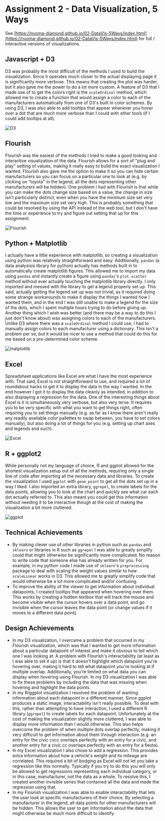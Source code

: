 # Assignment 2 - Data Visualization, 5 Ways

See [https://nyoma-diamond.github.io/02-DataVis-5Ways/index.html](https://nyoma-diamond.github.io/02-DataVis-5Ways/index.html) for full / interactive versions of visualizations.

## Javascript + D3

D3 was probably the most difficult of the methods I used to build the visualization. Since it operates much closer to the actual displaying page it is significantly more verbose. This means that creating the plot was harder, but it also gave me the power to do a lot more custom. A feature of D3 that I made use of to get the colors right is the `scaleOrdinal` method, which allowed me to create a function that would assign a color to each of the manufacturers automatically from one of D3's built in color schemes. By using D3, I was also able to add tooltips that appear whenever you hover over a dot that are much more verbose than I could with other tools (if I could add tooltips at all).

![D3](img/d3.png)

## Flourish

Flourish was the easiest of the methods I tried to make a good looking and interactive visualization of the data. Flourish allows for a sort of "plug and play" setting of values, making it really easy to build the exact visualization I wanted. Flourish also gave me the option to make it so you can hide certain manufacturers so you can focus on a particular one to look at (e.g. by clicking on "toyota" in the legend, all the dots representing other manufacturers will be hidden). One problem I had with Flourish is that while you can make the dots change size based on a value, the change in size isn't particularly distinct, even when you have the minimum size set very low and the maximum size set very high. This is probably something that could be resolved by using the API instead of the web tool, but I don't have the time or experience to try and figure out setting that up for this assignment.

![Flourish](img/flourish.png)

## Python + Matplotlib

I actually have a little experience with matplotlib, so creating a visualization using python was relatively straightforward and easy. Additionally, `pandas` (a data analysisis library for python) actually has methods built in to automatically create matplotlib figures. This allowed me to import my data using `pandas` and instantly create a figure using `pandas`'s `plot.scatter` method without ever actually touching the matplotlib library directly. I only imported and messed with the library to get a legend properly set up. This said, actually getting the legend set up was not trivial, as it required doing some strange workarounds to make it display the things I wanted how I wanted them, and in the end I was still unable to make a legend for the size of the dots, which I spent multiple hours trying to do before giving up. Another thing which I wish was better (and there may be a way to do this I just don't know about) was assigning colors to each of the manufacturers. Unlike D3 where there was a `scaleOrdinal` method I could use, I had to manually assign colors to each manufacturer using a dictionary. This isn't a problem per se, but it would be nicer to use a method that could do this for me based on a pre-determined color scheme.

![matplotlib](img/matplotlib.png)

## Excel

Spreadsheet applications like Excel are what I have the most experience with. That said, Excel is not straightforward to use, and required a lot of roundabout hacks to get it to display the data in the way I wanted. In the end however I got it to display the data cleanly as intended, in addition to also displaying a regression for the data. One of the interesting things about Excel is it is simultaneously very verbose, but also very terse. It requires you to be very specific with what you want to get things right, often requiring you to set things manually (e.g. as far as I know there aren't really any readily available color pallettes to swap between, you have to set colors manually), but also doing a lot of things for you (e.g. setting up chart axes and legends and such).

![Excel](img/excel.png)

## R + ggplot2

While personally not my language of choice, R and ggplot allowed for the shortest visualization setup out of all the methods, requiring only a single line of code after importing all the necessary data and libraries. To create the visualization I used `ggplot` with `geom_point` to get all the dots set up in a way I liked. I also imported an extra library, `ggrepel`, to create labels for the data points, allowing you to look at the chart and quickly see what car each dot actually referred to. This also meant you could get this information without needing it to be interactive though at the cost of making the visualization a bit more cluttered.

![ggplot](img/ggplot.png)

## Technical Achievements

- By making clever use of other libraries in python such as `pandas` and `sklearn` or libraries in R such as `ggrepel` I was able to greatly simplify could that might otherwise be significantly more complicated. No reason to write code that someone else has already written for you. For example, in my python code I made use of `sklearn`'s `preprocessing` package to deal with scaling the weight values similar to how `scaleLinear` works in D3. This allowed me to greatly simplify code that would otherwise be a lot more complicated and/or confusing.
- To improve the ability of the viewer to get information about individual datapoints, I created tooltips that appeared when hovering over them. This works by creating a hidden textbox that will track the mouse and become visible when the cursor hovers over a data point, and go invisible when the cursor leaves the data point (or change values if it moves to a different data point).

## Design Achievements

- In my D3 visualization, I overcame a problem that occurred in my Flourish visualization, which was that I wanted to get more information about a particular datapoint of interest and make it obvious to tell which one I was looking at. A problem with Flourish's interactability (at least as I was able to set it up) is that it doesn't highlight which datapoint you're hovering over, making it hard to tell what datapoint you're looking at if multiple overlap. Additionally, you're limited on what data you can display when hovering using Flourish. In my D3 visualization I was able to fix these problems by including the data that was missing when hovering and highlight the data points.
- In my R/ggplot visualization I resolved the problem of wanting information about each datapoint in a different manner. Since ggplot produces a static image, interactability isn't really possible. To deal with this, rather than attempting to have interaction, I used a different R library (`ggrepel`) to create labels for each datapoint. Unfortunately at the cost of making the visualization slightly more cluttered, I was able to display more information than I would otherwise. This also helps overcome the problem of when multiple dots overlap perfectly, making it very difficult to get information about them through interaction (e.g. an entry for the civic cvcc overlaps perfectly with an entry for a civic, and another entry for a civic cc overlaps perfectly with an entry for a fiesta).
- In my Excel visualization I also chose to add a regression. This provides extra information about how a vehicle's weight and its mileage are correlated. This required a bit of bodging as Excel will not let you take a regression like this normally. Typically if you try to do this you will only be allowed to get regressions representing each individual category, or in this case, manufacturer, not the data as a whole. To resolve this, I created another invisible series that contained all the data and made the regression using that.
- In my Flourish visualization I was able to enable interactability that lets the user look at specific manufacturers of their choice. By selecting a manufacturer in the legend, all data points for other manufacturers will be hidden. This allows the user to get information about the data that might otherwise be much more difficult to identify.
